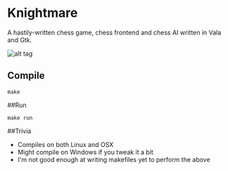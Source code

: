 # Knightmare

A hastily-written chess game, chess frontend and chess AI written in Vala and Gtk.

![alt tag](https://raw.githubusercontent.com/zesterer/knightmare/master/resources/screenshots/screen.png)

## Compile

`make`

##Run

`make run`

##Trivia

- Compiles on both Linux and OSX
- Might compile on Windows if you tweak it a bit
- I'm not good enough at writing makefiles yet to perform the above
